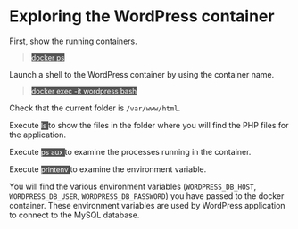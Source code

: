 # Exploring the WordPress container

First, show the running containers.

> <span align="left" style="color:#FFF;background:#555;font:Courier New; font-size: 90%;"> docker ps </span>

Launch a shell to the WordPress container by using the container name.

> <span align="left" style="color:#FFF;background:#555;font:Courier New; font-size: 90%;"> docker exec -it wordpress bash </span>

Check that the current folder is `/var/www/html`. 

Execute <span align="left" style="color:#FFF;background:#555;font:Courier New; font-size: 90%;"> ls </span> to show the files in the folder where you will find the PHP files for the application.

Execute <span align="left" style="color:#FFF;background:#555;font:Courier New; font-size: 90%;"> ps aux </span> to examine the processes running in the container.

Execute <span align="left" style="color:#FFF;background:#555;font:Courier New; font-size: 90%;"> printenv </span> to examine the environment variable. 

You will find the various environment variables (`WORDPRESS_DB_HOST`, `WORDPRESS_DB_USER`,  `WORDPRESS_DB_PASSWORD`) you have passed to the docker container. These environment variables are used by WordPress application to connect to the MySQL database.

<br/>
